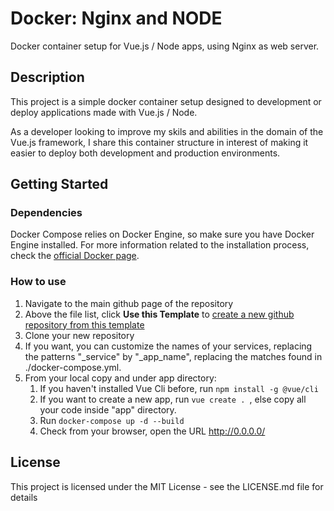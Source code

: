 # Docker: Nginx and NODE

Docker container setup for Vue.js / Node apps, using Nginx as web server.

## Description

This project is a simple docker container setup designed to development or deploy applications made with Vue.js / Node.

As a developer looking to improve my skils and abilities in the domain of the Vue.js framework, I share this container structure in interest of making it easier to deploy both development and production environments.

## Getting Started

### Dependencies

Docker Compose relies on Docker Engine, so make sure you have Docker Engine installed. For more information related to the installation process, check the [official Docker page](https://docs.docker.com/compose/install/).

### How to use

1.  Navigate to the main github page of the repository
2.  Above the file list, click **Use this Template** to [create a new github repository from this template](https://docs.github.com/en/repositories/creating-and-managing-repositories/creating-a-repository-from-a-template#creating-a-repository-from-a-template)
3.  Clone your new repository
4.  If you want, you can customize the names of your services, replacing the patterns "\_service" by "\_app_name", replacing the matches found in ./docker-compose.yml.
5.  From your local copy and under app directory:
    1. If you haven't installed Vue Cli before, run `npm install -g @vue/cli`
    2. If you want to create a new app, run `vue create . `, else copy all your code inside "app" directory.
    3. Run `docker-compose up -d --build`
    4. Check from your browser, open the URL http://0.0.0.0/

<!--
 ### Executing program

 * How to run the program
 * Step-by-step bullets
 ```
 code blocks for commands
 ```

 ## Help

 Any advise for common problems or issues.
 ```
 command to run if program contains helper info
 ```

 ## Authors

 Contributors names and contact info

 ex. Dominique Pizzie
 ex. [@DomPizzie](https://twitter.com/dompizzie)
-->

## License

This project is licensed under the MIT License - see the LICENSE.md file for details
